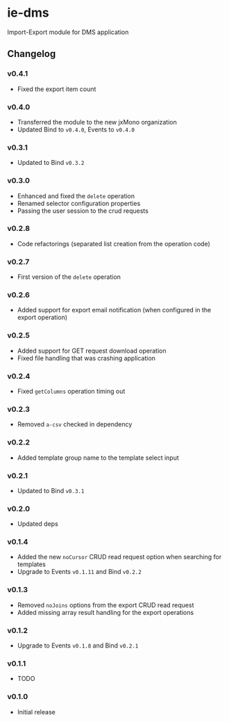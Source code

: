ie-dms
======

Import-Export module for DMS application

## Changelog

### v0.4.1
 - Fixed the export item count

### v0.4.0
 - Transferred the module to the new jxMono organization
 - Updated Bind to `v0.4.0`, Events to `v0.4.0`

### v0.3.1
 - Updated to Bind `v0.3.2`

### v0.3.0
 - Enhanced and fixed the `delete` operation
 - Renamed selector configuration properties
 - Passing the user session to the crud requests

### v0.2.8
 - Code refactorings (separated list creation from the operation code)

### v0.2.7
 - First version of the `delete` operation

### v0.2.6
 - Added support for export email notification (when configured in the export operation)

### v0.2.5
 - Added support for GET request download operation
 - Fixed file handling that was crashing application

### v0.2.4
 - Fixed `getColumns` operation timing out

### v0.2.3
 - Removed `a-csv` checked in dependency

### v0.2.2
 - Added template group name to the template select input

### v0.2.1
 - Updated to Bind `v0.3.1`

### v0.2.0
 - Updated deps

### v0.1.4
 - Added the new `noCursor` CRUD read request option when searching for templates
 - Upgrade to Events `v0.1.11` and Bind `v0.2.2`

### v0.1.3
 - Removed `noJoins` options from the export CRUD read request
 - Added missing array result handling for the export operations

### v0.1.2
 - Upgrade to Events `v0.1.8` and Bind `v0.2.1`

### v0.1.1
 - TODO

### v0.1.0
 - Initial release
